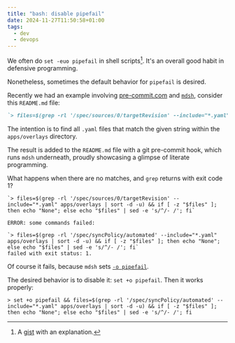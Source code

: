 ```yaml
---
title: "bash: disable pipefail"
date: 2024-11-27T11:50:58+01:00
tags:
  - dev
  - devops
---
```


We often do `set -euo pipefail` in shell scripts[^1].
It's an overall good habit in defensive programming.

Nonetheless, sometimes the default behavior for `pipefail` is desired.

<!--more-->

Recently we had an example involving [pre-commit.com](https://pre-commit.com/)
and [`mdsh`](https://github.com/zimbatm/mdsh), consider this `README.md` file:

```md
`> files=$(grep -rl '/spec/sources/0/targetRevision' --include="*.yaml" apps/overlays | sort -d -u) && if [ -z "$files" ]; then echo "None"; else echo "$files" | sed -e 's/^/- /'; fi`
```

The intention is to find all `.yaml` files that match the given string within
the `apps/overlays` directory.

The result is added to the `README.md` file with a git pre-commit hook, which
runs `mdsh` underneath, proudly showcasing a glimpse of literate programming.

What happens when there are no matches, and `grep` returns with exit code 1?

```
`> files=$(grep -rl '/spec/sources/0/targetRevision' --include="*.yaml" apps/overlays | sort -d -u) && if [ -z "$files" ]; then echo "None"; else echo "$files" | sed -e 's/^/- /'; fi`

ERROR: some commands failed:

`> files=$(grep -rl '/spec/syncPolicy/automated' --include="*.yaml" apps/overlays | sort -d -u) && if [ -z "$files" ]; then echo "None"; else echo "$files" | sed -e 's/^/- /'; fi`
failed with exit status: 1.
```

Of course it fails, because `mdsh` sets [`-o
pipefail`](https://github.com/zimbatm/mdsh/pull/63/files).

The desired behavior is to disable it: `set +o pipefail`. Then it works
properly:

```
> set +o pipefail && files=$(grep -rl '/spec/syncPolicy/automated' --include="*.yaml" apps/overlays | sort -d -u) && if [ -z "$files" ]; then echo "None"; else echo "$files" | sed -e 's/^/- /'; fi
```

[^1]: A
    [gist](https://gist.github.com/mohanpedala/1e2ff5661761d3abd0385e8223e16425)
    with an explanation.
